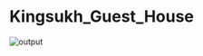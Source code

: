 # Kingsukh_Guest_House

![output](https://github.com/user-attachments/assets/9fd1bcd9-109b-4788-a997-cd4267254567)
